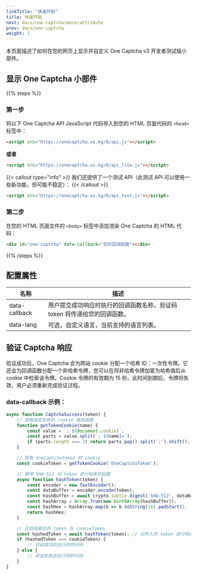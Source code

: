 ```yaml
---
linkTitle: "快速开始"
title: 快速开始
next: docs/one-captcha/more/attribute
prev: docs/one-captcha
weight: 1
---
```


本页面描述了如何在您的网页上显示并自定义 One Captcha v3 开发者测试版小部件。

## 显示 One Captcha 小部件

{{% steps %}}

### 第一步

将以下 One Captcha API JavaScript 代码导入到您的 HTML 页面代码的 `<head>` 标签中：

```html
<script src="https://onecaptcha.us.kg/0/api.js"></script>
```

**或者**

```html
<script src="https://onecaptcha.us.kg/0/api_lite.js"></script>
```

{{< callout type="info" >}}
  我们还提供了一个测试 API（此测试 API 可以使用一些新功能，但可能不稳定）：
{{< /callout >}}

```html
<script src="https://onecaptcha.us.kg/0/api_test.js"></script>
```

### 第二步

在您的 HTML 页面文件的 `<body>` 标签中添加渲染 One Captcha 的 HTML 代码：

```html
<div id="one-captcha" data-callback="您的回调函数"></div>
```

{{% /steps %}}

## 配置属性

| 名称 | 描述 |
| ---- | ---- |
| data-callback | 用户提交成功响应时执行的回调函数名称，验证码 token 将传递给您的回调函数。 |
| data-lang | 可选，自定义语言，当前支持的语言列表。 |

## 验证 Captcha 响应

验证成功后，One Captcha 会为网站 cookie 分配一个哈希 ID：一次性令牌。它还会为回调函数分配一个非哈希令牌，您可以在将非哈希令牌加密为哈希值后从 cookie 中检索该令牌。Cookie 令牌的有效期为 15 秒。此时间到期后，令牌将失效，用户必须重新完成验证过程。

### data-callback 示例：

```javascript {linenos=table,linenostart=1,hl_lines=[25,27]}
async function CaptchaSuccess(token) {
    // 获取指定名称的 cookie 值的函数
    function getTokenCookie(name) {
        const value = `; ${document.cookie}`;
        const parts = value.split(`; ${name}=`);
        if (parts.length === 2) return parts.pop().split(';').shift();
    }

    // 获取 OneCaptchaToken 的 cookie
    const cookieToken = getTokenCookie('OneCaptchaToken');

    // 使用 SHA-512 对 token 进行哈希的函数
    async function hashToken(token) {
        const encoder = new TextEncoder();
        const dataBuffer = encoder.encode(token);
        const hashBuffer = await crypto.subtle.digest('SHA-512', dataBuffer);
        const hashArray = Array.from(new Uint8Array(hashBuffer));
        const hashHex = hashArray.map(b => b.toString(16).padStart(2, '0')).join('');
        return hashHex;
    }

    // 比较哈希后的 token 与 cookieToken
    const hashedToken = await hashToken(token); // 对传入的 token 进行哈希
    if (hashedToken === cookieToken) {
        // 验证成功后执行你的代码
    } else {
        // 验证失败后执行你的代码
    }
}

```
